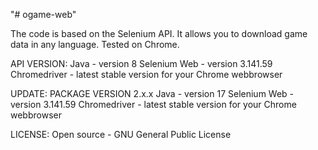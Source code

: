"# ogame-web" 

The code is based on the Selenium API. It allows you to download game data in any language. Tested on Chrome.

API VERSION:
Java - version 8
Selenium Web - version 3.141.59
Chromedriver - latest stable version for your Chrome webbrowser

UPDATE: PACKAGE VERSION 2.x.x
Java - version 17
Selenium Web - version 3.141.59
Chromedriver - latest stable version for your Chrome webbrowser

LICENSE:
Open source - GNU General Public License

